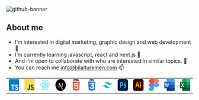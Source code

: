 
![github-banner](https://user-images.githubusercontent.com/30315981/224540505-66985712-9d6a-4959-bd52-28df9cdde903.png)

## About me

- I’m interested in digital marketing, graphic design and web development 👀 
- I’m currently learning javascript, react and next.js 🌱 
- And i'm open to collaborate with who are interested in similar topics. 💞️ 
- You can reach me info@bilalturkmen.com 📫 

 <table>
      <tr>
        <td align="center" width="60">
          <a href="#bilal-lang">
            <img
              src="./dev/typescript.svg"
              width="32"
              height="32"
              alt="TypeScript"
            />
          </a>
        </td>
        <td align="center" width="60">
          <a href="#bilal-lang">
            <img
              src="./dev/javascript.svg"
              width="32"
              height="32"
              alt="JavaScript"
          /></a>
        </td>
        <td align="center" width="60">
          <a href="#bilal-lang">
            <img src="./dev/react.svg" width="32" height="32" alt="React"
          /></a>
        </td>
        <td align="center" width="60">
          <a href="#bilal-lang">
            <img src="./dev/nextjs.svg" width="32" height="32" alt="Next.js"
          /></a>
        </td>
        <td align="center" width="60">
          <a href="#bilal-lang">
            <img src="./dev/html5.svg" width="32" height="32" alt="HTML"
          /></a>       
        </td>
        <td align="center" width="60">
          <a href="#bilal-lang">
            <img src="./dev/css3.svg" width="32" height="32" alt="CSS"
          /></a>      
        </td>
        <td align="center" width="60">
          <a href="#bilal-lang">
            <img src="./dev/tailwind.svg" width="32" height="32" alt="Tailwind"
          /></a>       
        </td>
        <td align="center" width="60">
          <a href="#bilal-lang">
            <img src="./dev/photoshop.svg" width="32" height="32" alt="Photoshop"
          /></a>       
        </td>
        <td align="center" width="60">
          <a href="#bilal-lang">
            <img src="./dev/illustrator.svg" width="32" height="32" alt="Illustrator"
          /></a>       
        </td>
        <td align="center" width="60">
          <a href="#bilal-lang">
            <img src="./dev/figma.svg" width="32" height="32" alt="Figma"
          /></a>       
        </td>
        <td align="center" width="60">
          <a href="#bilal-lang">
            <img src="./dev/word.svg" width="32" height="32" alt="Word"
          /></a>       
        </td>
        <td align="center" width="60">
          <a href="#bilal-lang">
            <img src="./dev/excel.svg" width="32" height="32" alt="Excel"
          /></a>       
        </td>
      </tr>
    </table>


<!---
bilalturkmen/bilalturkmen is a ✨ special ✨ repository because its `README.md` (this file) appears on your GitHub profile.
You can click the Preview link to take a look at your changes.
--->
